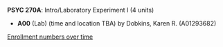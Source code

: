 **PSYC 270A**: Intro/Laboratory Experiment I (4 units)

- **A00** (Lab) (time and location TBA) by Dobkins, Karen R. (A01293682)

[Enrollment numbers over time](./PSYC270A.tsv)

